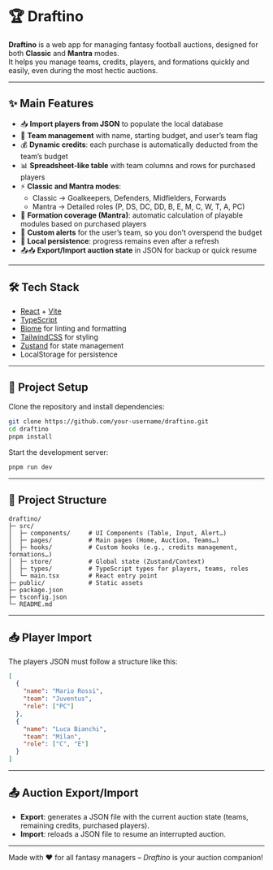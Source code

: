 # 🏆 Draftino

**Draftino** is a web app for managing fantasy football auctions, designed for both **Classic** and **Mantra** modes.  
It helps you manage teams, credits, players, and formations quickly and easily, even during the most hectic auctions.

---

## ✨ Main Features

- 📥 **Import players from JSON** to populate the local database
- 📝 **Team management** with name, starting budget, and user’s team flag
- 💰 **Dynamic credits**: each purchase is automatically deducted from the team’s budget
- 📊 **Spreadsheet-like table** with team columns and rows for purchased players
- ⚡ **Classic and Mantra modes**:
  - Classic → Goalkeepers, Defenders, Midfielders, Forwards
  - Mantra → Detailed roles (P, DS, DC, DD, B, E, M, C, W, T, A, PC)
- 📐 **Formation coverage (Mantra)**: automatic calculation of playable modules based on purchased players
- 🔔 **Custom alerts** for the user’s team, so you don’t overspend the budget
- 💾 **Local persistence**: progress remains even after a refresh
- 📤📥 **Export/Import auction state** in JSON for backup or quick resume

---

## 🛠️ Tech Stack

- [React](https://reactjs.org/) + [Vite](https://vitejs.dev/)
- [TypeScript](https://www.typescriptlang.org/)
- [Biome](https://biomejs.dev/) for linting and formatting
- [TailwindCSS](https://tailwindcss.com/) for styling
- [Zustand](https://zustand-demo.pmnd.rs/) for state management
- LocalStorage for persistence

---

## 🚀 Project Setup

Clone the repository and install dependencies:

```bash
git clone https://github.com/your-username/draftino.git
cd draftino
pnpm install
```

Start the development server:

```bash
pnpm run dev
```

---

## 📂 Project Structure

```
draftino/
├─ src/
│  ├─ components/     # UI Components (Table, Input, Alert…)
│  ├─ pages/          # Main pages (Home, Auction, Teams…)
│  ├─ hooks/          # Custom hooks (e.g., credits management, formations…)
│  ├─ store/          # Global state (Zustand/Context)
│  ├─ types/          # TypeScript types for players, teams, roles
│  └─ main.tsx        # React entry point
├─ public/            # Static assets
├─ package.json
├─ tsconfig.json
└─ README.md
```

---

## 📥 Player Import

The players JSON must follow a structure like this:

```json
[
  {
    "name": "Mario Rossi",
    "team": "Juventus",
    "role": ["PC"]
  },
  {
    "name": "Luca Bianchi",
    "team": "Milan",
    "role": ["C", "E"]
  }
]
```

---

## 📤 Auction Export/Import

- **Export**: generates a JSON file with the current auction state (teams, remaining credits, purchased players).
- **Import**: reloads a JSON file to resume an interrupted auction.

---

Made with ❤️ for all fantasy managers – _Draftino_ is your auction companion!

